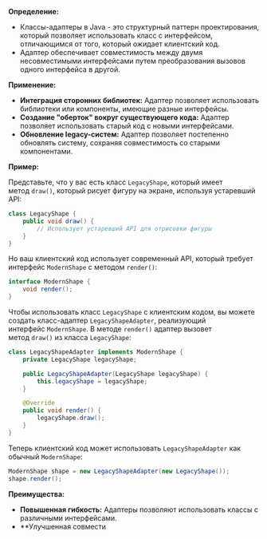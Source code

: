 
**Определение:**

- Классы-адаптеры в Java - это структурный паттерн проектирования, который позволяет использовать класс с интерфейсом, отличающимся от того, который ожидает клиентский код.
- Адаптер обеспечивает совместимость между двумя несовместимыми интерфейсами путем преобразования вызовов одного интерфейса в другой.

**Применение:**

- **Интеграция сторонних библиотек:** Адаптер позволяет использовать библиотеки или компоненты, имеющие разные интерфейсы.
- **Создание "оберток" вокруг существующего кода:** Адаптер позволяет использовать старый код с новыми интерфейсами.
- **Обновление legacy-систем:** Адаптер позволяет постепенно обновлять систему, сохраняя совместимость со старыми компонентами.

**Пример:**

Представьте, что у вас есть класс `LegacyShape`, который имеет метод `draw()`, который рисует фигуру на экране, используя устаревший API:

```java
class LegacyShape {
    public void draw() {
        // Использует устаревший API для отрисовки фигуры
    }
}
```

Но ваш клиентский код использует современный API, который требует интерфейс `ModernShape` с методом `render()`:

```java
interface ModernShape {
    void render();
}
```

Чтобы использовать класс `LegacyShape` с клиентским кодом, вы можете создать класс-адаптер `LegacyShapeAdapter`, реализующий интерфейс `ModernShape`. В методе `render()` адаптер вызовет метод `draw()` из класса `LegacyShape`:

```java
class LegacyShapeAdapter implements ModernShape {
    private LegacyShape legacyShape;

    public LegacyShapeAdapter(LegacyShape legacyShape) {
        this.legacyShape = legacyShape;
    }

    @Override
    public void render() {
        legacyShape.draw();
    }
}
```

Теперь клиентский код может использовать `LegacyShapeAdapter` как обычный `ModernShape`:

```java
ModernShape shape = new LegacyShapeAdapter(new LegacyShape());
shape.render();
```

**Преимущества:**

- **Повышенная гибкость:** Адаптеры позволяют использовать классы с различными интерфейсами.
- **Улучшенная совмести